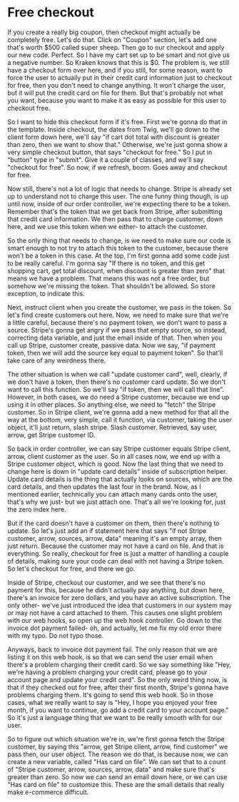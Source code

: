 # Free checkout

If you create a really big coupon, then checkout might actually be completely free. Let's do that. Click on "Coupon" section, let's add one that's worth $500 called super sheep. Then go to our checkout and apply our new code. Perfect. So I have my cart set up to be smart and not give us a negative number. So Kraken knows that this is $0. The problem is, we still have a checkout form over here, and if you still, for some reason, want to force the user to actually put in their credit card information just to checkout for free, then you don't need to change anything. It won't charge the user, but it will put the credit card on file for them. But that's probably not what you want, because you want to make it as easy as possible for this user to checkout free.

So I want to hide this checkout form if it's free. First we're gonna do that in the template. Inside checkout, the dates from Twig, we'll go down to the client form down here, we'll say "if cart dot total with discount is greater than zero, then we want to show that." Otherwise, we're just gonna show a very simple checkout button, that says "checkout for free." So I put in "button" type in "submit". Give it a couple of classes, and we'll say "checkout for free". So now, if we refresh, boom. Goes away and checkout for free.

Now still, there's not a lot of logic that needs to change. Stripe is already set up to understand not to charge this user. The one funny thing though, is up until now, inside of our order controller, we're expecting there to be a token. Remember that's the token that we get back from Stripe, after submitting that credit card information. We then pass that to charge customer, down here, and we use this token when we either- to attach the customer.

So the only thing that needs to change, is we need to make sure our code is smart enough to not try to attach this token to the customer, because there won't be a token in this case. At the top, I'm first gonna add some code just to be really careful. I'm gonna say "If there is no token, and this get shopping cart, get total discount, when discount is greater than zero" that means we have a problem. That means this was not a free order, but somehow we're missing the token. That shouldn't be allowed. So store exception, to indicate this.

Next, instruct client when you create the customer, we pass in the token. So let's find create customers out here. Now, we need to make sure that we're a little careful, because there's no payment token, we don't want to pass a source. Stripe's gonna get angry if we pass that empty source, so instead, correcting data variable, and just the email inside of that. Then when you call up Stripe, customer create, passive data. Now we say, "if payment token, then we will add the source key equal to payment token". So that'll take care of any weirdness there.

The other situation is when we call "update customer card", well, clearly, if we don't have a token, then there's no customer card update. So we don't want to call this function. So we'll say "if token, then we will call that line". However, in both cases, we do need a Stripe customer, because we end up using it in other places. So anything else, we need to "fetch" the Stripe customer. So in Stripe client, we're gonna add a new method for that all the way at the bottom, very simple, call it function, via customer, taking the user object, it'll just return, slash stripe. Slash customer. Retrieved, say user, arrow, get Stripe customer ID.

So back in order controller, we can say Stripe customer equals Stripe client, arrow, client customer as the user. So in all cases now, we end up with a Stripe customer object, which is good. Now the last thing that we need to change here is down in "update card details" inside of subscription helper. Update card details is the thing that actually looks on sources, which are the card details, and then updates the last four in the brand. Now, as I mentioned earlier, technically you can attach many cards onto the user, that's why we just- but we just attach one. That's all we're looking for, just the zero index here.

But if the card doesn't have a customer on them, then there's nothing to update. So let's just add an if statement here that says "if not Stripe customer, arrow, sources, arrow, data" meaning it's an empty array, then just return. Because the customer may not have a card on file. And that is everything. So really, checkout for free is just a matter of handling a couple of details, making sure your code can deal with not having a Stripe token. So let's checkout for free, and there we go.

Inside of Stripe, checkout our customer, and we see that there's no payment for this, because he didn't actually pay anything, but down here, there's an invoice for zero dollars, and you have an active subscription. The only other- we've just introduced the idea that customers in our system may or may not have a card attached to them. This causes one slight problem with our web hooks, so open up the web hook controller. Go down to the invoice dot payment failed- oh, and actually, let me fix my old error there with my typo. Do not typo those.

Anyways, back to invoice dot payment fail. The only reason that we are listing it on this web hook, is so that we can send the user email when there's a problem charging their credit card. So we say something like "Hey, we're having a problem charging your credit card, please go to your account page and update your credit card". So the only weird thing now, is that if they checked out for free, after their first month, Stripe's gonna have problems charging them. It's going to send this web hook. So in those cases, what we really want to say is "Hey, I hope you enjoyed your free month, if you want to continue, go add a credit card to your account page." So it's just a language thing that we want to be really smooth with for our user.

So to figure out which situation we're in, we're first gonna fetch the Stripe customer, by saying this "arrow, get Stripe client, arrow, find customer" we pass then, our user object. The reason we do that, is because now, we can create a new variable, called "Has card on file". We can set that to a count of "Stripe customer, arrow, sources, arrow, data" and make sure that's greater than zero. So now we can send an email down here, or we can use "Has card on file" to customize this. These are the small details that really make e-commerce difficult.
